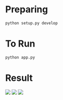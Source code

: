 # Preparing

```bash
python setup.py develop
```

# To Run

```bash
python app.py
```

# Result


<span align="center">
  <img src="https://user-images.githubusercontent.com/85804895/132970874-71641fbc-efb9-4011-84c1-bc2e6f7c198b.png">
</span>


<span align="center">
  <img src="https://user-images.githubusercontent.com/85804895/132971040-2763f7ac-2ae2-460c-956c-bc3f40994047.png">
</span>


<span align="center">
  <img src="https://user-images.githubusercontent.com/85804895/133950622-d2744305-e3d7-45e0-92ca-6084a2257da8.png">
</span>
